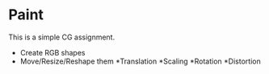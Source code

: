 # Paint
This is a simple CG assignment.

* Create RGB shapes
* Move/Resize/Reshape them
  *Translation
  *Scaling
  *Rotation
  *Distortion
